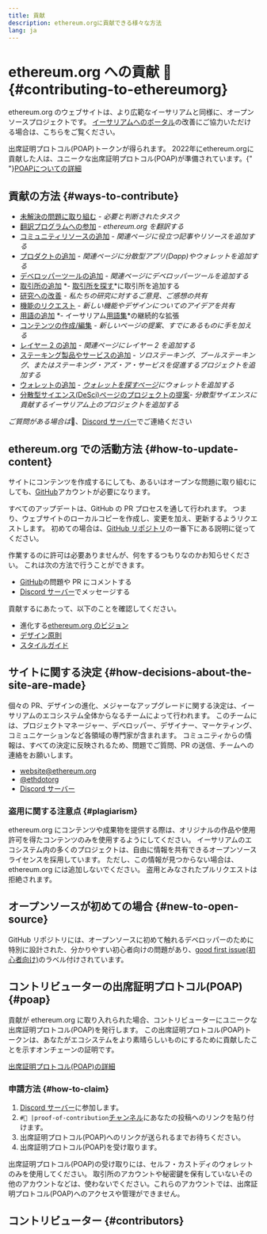 ```yaml
---
title: 貢献
description: ethereum.orgに貢献できる様々な方法
lang: ja
---
```


# ethereum.org への貢献 🦄 {#contributing-to-ethereumorg}

ethereum.org のウェブサイトは、より広範なイーサリアムと同様に、オープンソースプロジェクトです。 [イーサリアムへのポータル](/about/)の改善にご協力いただける場合は、こちらをご覧ください。

<InfoBanner shouldCenter emoji=":tada:">
  出席証明プロトコル(POAP)トークンが得られます。 2022年にethereum.orgに貢献した人は、ユニークな出席証明プロトコル(POAP)が準備されています。{" "}<a href="#poap">POAPについての詳細</a>
</InfoBanner>

## 貢献の方法 {#ways-to-contribute}

- [未解決の問題に取り組む](https://github.com/ethereum/ethereum-org-website/issues) _- 必要と判断されたタスク_
- [翻訳プログラムへの参加](/contributing/translation-program/) _- ethereum.org を翻訳する_
- [コミュニティリソースの追加](/contributing/content-resources/) _- 関連ページに役立つ記事やリソースを追加する_
- [プロダクトの追加](/contributing/adding-products/) _- 関連ページに分散型アプリ(Dapp)やウォレットを追加する_
- [デベロッパーツールの追加](/contributing/adding-developer-tools/) _- 関連ページにデベロッパーツールを追加する_
- [取引所の追加](/contributing/adding-exchanges/) *- [取引所を探す](/get-eth/#country-picker)*に取引所を追加する
- [研究への改善](https://www.notion.so/efdn/Ethereum-org-User-Persona-Memo-b44dc1e89152457a87ba872b0dfa366c) _- 私たちの研究に対するご意見、ご感想の共有_
- [機能のリクエスト](https://github.com/ethereum/ethereum-org-website/issues/new?assignees=&labels=feature+%3Asparkles%3A&projects=&template=feature_request.yaml&title=Feature+request) _- 新しい機能やデザインについてのアイデアを共有_
- [用語の追加](/contributing/adding-glossary-terms) *- イーサリアム[用語集](/glossary/)*の継続的な拡張
- [コンテンツの作成/編集](/contributing/#how-to-update-content) _- 新しいページの提案、すでにあるものに手を加える_
- [レイヤー 2 の追加](/contributing/adding-layer-2s/) _- 関連ページにレイヤー 2 を追加する_
- [ステーキング製品やサービスの追加](/contributing/adding-staking-products/) - _ソロステーキング、プールステーキング、またはステーキング・アズ・ア・サービスを促進するプロジェクトを追加する_
- [ウォレットの追加](/contributing/adding-wallets/) _- [ウォレットを探すページ](/wallets/find-wallet/)にウォレットを追加する_
- [分散型サイエンス(DeSci)ページのプロジェクトの提案](/contributing/adding-desci-projects/)_- 分散型サイエンスに貢献するイーサリアム上のプロジェクトを追加する_

*ご質問がある場合は*🤔、[Discord サーバー](https://discord.gg/ethereum-org)でご連絡ください

## ethereum.org での活動方法 {#how-to-update-content}

サイトにコンテンツを作成するにしても、あるいはオープンな問題に取り組むにしても、[GitHub](https://github.com)アカウントが必要になります。

すべてのアップデートは、GitHub の PR プロセスを通して行われます。 つまり、ウェブサイトのローカルコピーを作成し、変更を加え、更新するようリクエストします。 初めての場合は、[GitHub リポジトリ](https://github.com/ethereum/ethereum-org-website)の一番下にある説明に従ってください。

作業するのに許可は必要ありませんが、何をするつもりなのかお知らせください。 これは次の方法で行うことができます。

- [GitHub](https://github.com/ethereum/ethereum-org-website)の問題や PR にコメントする
- [Discord サーバー](https://discord.gg/ethereum-org)でメッセージする

貢献するにあたって、以下のことを確認してください。

- 進化する[ethereum.org のビジョン](/about/)
- [デザイン原則](/contributing/design-principles/)
- [スタイルガイド](/contributing/style-guide/)

## サイトに関する決定 {#how-decisions-about-the-site-are-made}

個々の PR、デザインの進化、メジャーなアップグレードに関する決定は、イーサリアムのエコシステム全体からなるチームによって行われます。 このチームには、プロジェクトマネージャー、デベロッパー、デザイナー、マーケティング、コミュニケーションなど各領域の専門家が含まれます。 コミュニティからの情報は、すべての決定に反映されるため、問題でご質問、PR の送信、チームへの連絡をお願いします。

- [website@ethereum.org](mailto:website@ethereum.org)
- [@ethdotorg](https://twitter.com/ethdotorg)
- [Discord サーバー](https://discord.gg/ethereum-org)

### 盗用に関する注意点 {#plagiarism}

ethereum.org にコンテンツや成果物を提供する際は、オリジナルの作品や使用許可を得たコンテンツのみを使用するようにしてください。 イーサリアムのエコシステム内の多くのプロジェクトは、自由に情報を共有できるオープンソースライセンスを採用しています。 ただし、この情報が見つからない場合は、ethereum.org には追加しないでください。 盗用とみなされたプルリクエストは拒絶されます。

## オープンソースが初めての場合 {#new-to-open-source}

GitHub リポジトリには、オープンソースに初めて触れるデベロッパーのために特別に設計された、分かりやすい初心者向けの問題があり、[good first issue(初心者向け)](https://github.com/ethereum/ethereum-org-website/issues?q=is%3Aopen+is%3Aissue+label%3A%22good+first+issue%22)のラベル付けされています。

## コントリビューターの出席証明プロトコル(POAP) {#poap}

貢献が ethereum.org に取り入れられた場合、コントリビューターにユニークな出席証明プロトコル(POAP)を発行します。 この出席証明プロトコル(POAP)トークンは、あなたがエコシステムをより素晴らしいものにするために貢献したことを示すオンチェーンの証明です。

[出席証明プロトコル(POAP)の詳細](https://www.poap.xyz/)

### 申請方法 {#how-to-claim}

1. [Discord サーバー](https://discord.gg/ethereum-org)に参加します。
2. `#🥇 |proof-of-contribution`[チャンネル](https://discord.com/channels/714888181740339261/1212737737916948530)にあなたの投稿へのリンクを貼り付けます。
3. 出席証明プロトコル(POAP)へのリンクが送られるまでお待ちください。
4. 出席証明プロトコル(POAP)を受け取ります。

出席証明プロトコル(POAP)の受け取りには、セルフ・カストディのウォレットのみを使用してください。 取引所のアカウントや秘密鍵を保有していないその他のアカウントなどは、使わないでください。これらのアカウントでは、出席証明プロトコル(POAP)へのアクセスや管理ができません。

## コントリビューター {#contributors}

<Contributors />
